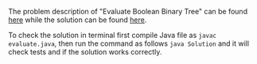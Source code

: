 The problem description of "Evaluate Boolean Binary Tree" can be found [here](https://leetcode.com/problems/evaluate-boolean-binary-tree/) while the solution can be found [here](https://github.com/aurimas13/Solutions-To-Problems/blob/main/LeetCode/Java%20Solutions/Evaluate%20Boolean%20Binary%20Tree/evaluate.java).

To check the solution in terminal first compile Java file as `javac evaluate.java`, then run the command as follows `java Solution` and it will check tests and if the solution works correctly.
